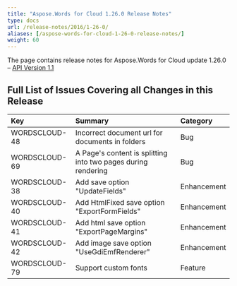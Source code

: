 ```yaml
---
title: "Aspose.Words for Cloud 1.26.0 Release Notes"
type: docs
url: /release-notes/2016/1-26-0/
aliases: [/aspose-words-for-cloud-1-26-0-release-notes/]
weight: 60
---
```


The page contains release notes for Aspose.Words for Cloud update 1.26.0 – [API Version 1.1](http://api.aspose.com/v1.1/swagger/ui/index)

## Full List of Issues Covering all Changes in this Release

|Key |Summary |Category |
| :- | :- | :- |
|WORDSCLOUD-48 |Incorrect document url for documents in folders |Bug |
|WORDSCLOUD-69 |A Page's content is splitting into two pages during rendering |Bug |
|WORDSCLOUD-38 |Add save option "UpdateFields" |Enhancement |
|WORDSCLOUD-40 |Add HtmlFixed save option "ExportFormFields" |Enhancement |
|WORDSCLOUD-41 |Add html save option "ExportPageMargins" |Enhancement |
|WORDSCLOUD-42 |Add image save option "UseGdiEmfRenderer" |Enhancement |
|WORDSCLOUD-79 |Support custom fonts |Feature |

